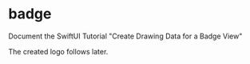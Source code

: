# badge

Document the SwiftUI Tutorial "Create Drawing Data for a Badge View"

The created logo follows later.
